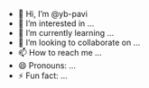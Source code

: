 - 👋 Hi, I’m @yb-pavi
- 👀 I’m interested in ...
- 🌱 I’m currently learning ...
- 💞️ I’m looking to collaborate on ...
- 📫 How to reach me ...
- 😄 Pronouns: ...
- ⚡ Fun fact: ...

<!---
yb-pavi/yb-pavi is a ✨ special ✨ repository because its `README.md` (this file) appears on your GitHub profile.
You can click the Preview link to take a look at your changes.
--->

